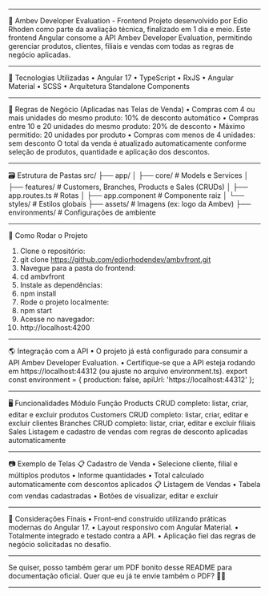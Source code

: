 ________________________________________
🍺 Ambev Developer Evaluation - Frontend
Projeto desenvolvido por Edio Rhoden como parte da avaliação técnica, finalizado em 1 dia e meio.
Este frontend Angular consome a API Ambev Developer Evaluation, permitindo gerenciar produtos, clientes, filiais e vendas com todas as regras de negócio aplicadas.
________________________________________
🚀 Tecnologias Utilizadas
•	Angular 17
•	TypeScript
•	RxJS
•	Angular Material
•	SCSS
•	Arquitetura Standalone Components
________________________________________
🧠 Regras de Negócio (Aplicadas nas Telas de Venda)
•	Compras com 4 ou mais unidades do mesmo produto: 10% de desconto automático
•	Compras entre 10 e 20 unidades do mesmo produto: 20% de desconto
•	Máximo permitido: 20 unidades por produto
•	Compras com menos de 4 unidades: sem desconto
O total da venda é atualizado automaticamente conforme seleção de produtos, quantidade e aplicação dos descontos.
________________________________________
🗃️ Estrutura de Pastas
src/
├── app/
│   ├── core/          # Models e Services
│   ├── features/      # Customers, Branches, Products e Sales (CRUDs)
│   ├── app.routes.ts  # Rotas
│   ├── app.component  # Componente raiz
│   └── styles/        # Estilos globais
├── assets/            # Imagens (ex: logo da Ambev)
├── environments/      # Configurações de ambiente
________________________________________
🔧 Como Rodar o Projeto
1.	Clone o repositório:
2.	git clone https://github.com/ediorhodendev/ambvfront.git
3.	Navegue para a pasta do frontend:
4.	cd ambvfront
5.	Instale as dependências:
6.	npm install
7.	Rode o projeto localmente:
8.	npm start
9.	Acesse no navegador:
10.	http://localhost:4200
________________________________________
🌎 Integração com a API
•	O projeto já está configurado para consumir a API Ambev Developer Evaluation.
•	Certifique-se que a API esteja rodando em https://localhost:44312 (ou ajuste no arquivo environment.ts).
export const environment = {
  production: false,
  apiUrl: 'https://localhost:44312'
};
________________________________________
🖥️ Funcionalidades
Módulo	Função
Products	CRUD completo: listar, criar, editar e excluir produtos
Customers	CRUD completo: listar, criar, editar e excluir clientes
Branches	CRUD completo: listar, criar, editar e excluir filiais
Sales	Listagem e cadastro de vendas com regras de desconto aplicadas automaticamente
________________________________________
📷 Exemplo de Telas
📋 Cadastro de Venda
•	Selecione cliente, filial e múltiplos produtos
•	Informe quantidades
•	Total calculado automaticamente com descontos aplicados
📋 Listagem de Vendas
•	Tabela com vendas cadastradas
•	Botões de visualizar, editar e excluir
________________________________________
📝 Considerações Finais
•	Front-end construído utilizando práticas modernas do Angular 17.
•	Layout responsivo com Angular Material.
•	Totalmente integrado e testado contra a API.
•	Aplicação fiel das regras de negócio solicitadas no desafio.
________________________________________
Se quiser, posso também gerar um PDF bonito desse README para documentação oficial.
Quer que eu já te envie também o PDF? 🚀🎯
________________________________________

